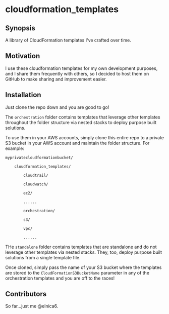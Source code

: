 # cloudformation_templates

## Synopsis

A library of CloudFormation templates I've crafted over time. 

## Motivation

I use these cloudformation templates for my own development purposes, and I share them frequently with others, so I decided to host them on GitHub to make sharing and improvement easier.

## Installation

Just clone the repo down and you are good to go!

The `orchestration` folder contains templates that leverage other templates throughout the folder structure via nested stacks to deploy purpose built solutions.

To use them in your AWS accounts, simply clone this entire repo to a private S3 bucket in your AWS account and maintain the folder structure. For example:

```
myprivatecloudformationbucket/

	cloudformation_templates/

		cloudtrail/

		cloudwatch/

		ec2/

		......

		orchestration/

		s3/

		vpc/

		......
```

THe `standalone` folder contains templates that are standalone and do not leverage other templates via nested stacks. They, too, deploy purpose built solutions from a single template file.

Once cloned, simply pass the name of your S3 bucket where the templates are stored to the `CloudFormationS3BucketName` parameter in any of the orchestration templates and you are off to the races!

## Contributors

So far...just me @elnica6.
